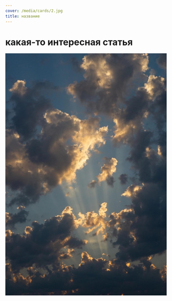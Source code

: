 ```yaml
---
cover: /media/cards/2.jpg
title: название
---
```


# какая-то интересная статья

![3-c8-fa-845-96-ed-4-a46-b27-b-11-a64365-efed-1-105-c.jpeg](/media/3-c8-fa-845-96-ed-4-a46-b27-b-11-a64365-efed-1-105-c.jpeg)

